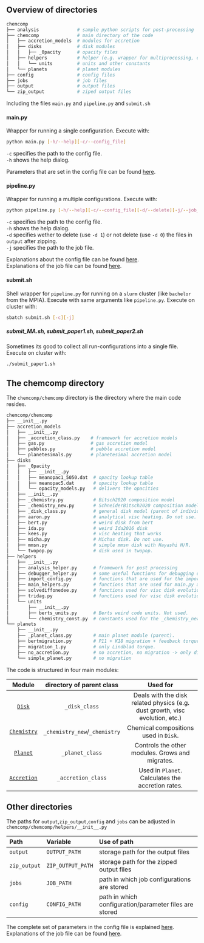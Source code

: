 ## Overview of directories

```bash
chemcomp
├── analysis              # sample python scripts for post-processing 
├── chemcomp              # main directory of the code
│   ├── accretion_models  # modules for accretion
│   ├── disks             # disk modules
│   │   ├── _0pacity      # opacity files
│   ├── helpers           # helper (e.g. wrapper for multiprocessing, etc)
│   │   └── units         # units and other constants
│   └── planets           # planet modules
├── config                # config files
├── jobs                  # job files
├── output                # output files 
└── zip_output            # ziped output files
```

Including the files `main.py` and `pipeline.py` and `submit.sh`

#### main.py
Wrapper for running a single configuration. Execute with:
```bash
python main.py [-h/--help][-c/--config_file]
```
`-c` specifies the path to the config file.  
`-h` shows the help dialog.

Parameters that are set in the config file can be found [here](Config-File).  

#### pipeline.py
Wrapper for running a multiple configurations. Execute with:
```bash
python pipeline.py [-h/--help][-c/--config_file][-d/--delete][-j/--job_file]
```
`-c` specifies the path to the config file.  
`-h` shows the help dialog.  
`-d` specifies wether to delete (use `-d 1`) or not delete (use `-d 0`) the files in `output` after zipping.    
`-j` specifies the path to the job file.  

Explanations about the config file can be found [here](Config-File).       
Explanations of the job file can be found [here](Job-File).  

#### submit.sh
Shell wrapper for `pipeline.py` for running on a `slurm` cluster (like `bachelor` from the MPIA). Execute with same arguments like `pipeline.py`. Execute on cluster with:
```bash
sbatch submit.sh [-c][-j]
```

##### submit_MA.sh, submit_paper1.sh, submit_paper2.sh
Sometimes its good to collect all run-configurations into a single file. Execute on cluster with:
```bash
./submit_paper1.sh
```



## The chemcomp directory
The `chemcomp/chemcomp` directory is the directory where the main code resides.

```bash
chemcomp/chemcomp
├── __init__.py
├── accretion_models
│   ├── __init__.py
│   ├── _accretion_class.py    # framework for accretion models
│   ├── gas.py                 # gas accretion model
│   ├── pebbles.py             # pebble accretion model
│   └── planetesimals.py       # planetesimal accretion model
├── disks
│   ├── _0pacity
│   │   ├── __init__.py
│   │   ├── meanopac1_5050.dat  # opacity lookup table
│   │   ├── meanopac5.dat       # opacity lookup table
│   │   └── opacity_models.py   # delivers the opacities
│   ├── __init__.py
│   ├── _chemistry.py           # Bitsch2020 composition model
│   ├── _chemistry_new.py       # SchneiderBitsch2020 composition model
│   ├── _disk_class.py          # general disk model (parent of individual disks)
│   ├── aaron.py                # analytical visc heating. Do not use.
│   ├── bert.py                 # weird disk from bert
│   ├── ida.py                  # weird Ida2016 disk
│   ├── kees.py                 # visc heating that works
│   ├── micha.py                # Michas disk. Do not use.
│   ├── mmsn.py                 # simple mmsn disk with Hayashi H/R.
│   └── twopop.py               # disk used in twopop.
├── helpers                 
│   ├── __init__.py
│   ├── analysis_helper.py      # framework for post processing
│   ├── debugger_helper.py      # some useful functions for debugging during runtime
│   ├── import_config.py        # functions that are used for the import of the parameters in the config file.
│   ├── main_helpers.py         # functions that are used for main.py and pipeline.py.
│   ├── solvediffonedee.py      # functions used for visc disk evolution
│   ├── tridag.py               # functions used for visc disk evolution
│   └── units            
│       ├── __init__.py 
│       ├── berts_units.py      # Berts weird code units. Not used. 
│       └── chemistry_const.py  # constants used for the _chemistry_new and _chemistry
└── planets
    ├── __init__.py
    ├── _planet_class.py        # main planet module (parent).
    ├── bertmigration.py        # P11 + K18 migration + feedback torques.
    ├── migration_1.py          # only Lindblad torque.
    ├── no_accretion.py         # no accretion, no migration -> only disk
    └── simple_planet.py        # no migration
```

The code is structured in four main modules:

| Module | directory of parent class | Used for |  
|:---:|:---:|:---:|   
| [`Disk`](Disk-Module) | `_disk_class` | Deals with the disk related physics (e.g. dust growth, visc evolution, etc.) |
| [`Chemistry`](Chemistry-Module) | `_chemistry_new`/`_chemistry` | Chemical compositions used in `Disk`.|
| [`Planet`](Planet-Module) | `_planet_class` | Controls the other modules. Grows and migrates. |
| [`Accretion`](Accretion-Module)| `_accretion_class` | Used in `Planet`. Calculates the accretion rates. |


## Other directories

The paths for `output`,`zip_output`,`config` and `jobs` can be adjusted in `chemcomp/chemcomp/helpers/__init__.py`

| Path | Variable | Use of path |  
|:--- |:--- |:--- |  
| `output` | `OUTPUT_PATH` | storage path for the output files |  
| `zip_output` | `ZIP_OUTPUT_PATH` | storage path for the zipped output files |  
| `jobs` | `JOB_PATH` | path in which job configurations are stored |  
| `config` | `CONFIG_PATH` | path in which configuration/parameter files are stored |  

The complete set of parameters in the config file is explained [here](Config-File).       
Explanations of the job file can be found [here](Job-File). 



